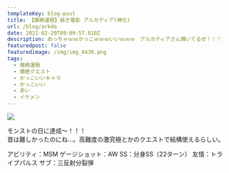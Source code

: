 ```yaml
---
templateKey: blog-post
title: 【爆絶運極】赫き電影 アルカディア(神化)
url: /blog/arkda
date: 2021-02-20T09:09:57.810Z
description: めっちゃｗｗかっこｗｗｗいいｗｗｗ　アルカディアさん輝いてるぜ！！！
featuredpost: false
featuredimage: /img/img_8430.png
tags:
  - 爆絶運極
  - 爆絶クエスト
  - かっこいいキャラ
  - かっこいい
  - 赤い
  - イケメン
---
```

![](/img/img_8430.png)

モンストの日に達成〜！！！\
昔は難しかったのにね…。高難度の激究極とかのクエストで結構使えるらしい。

アビリティ：MSM
ゲージショット：AW
SS：分身SS（22ターン）
友情：トライブパルス
サブ：三反射分裂弾